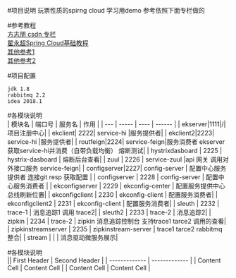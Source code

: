 #项目说明
玩票性质的spirng cloud 学习用demo 参考依照下面专栏做的

#参考教程  
[方志朋 csdn 专栏](https://blog.csdn.net/forezp/article/category/6830968/2)  
[翟永超Spring Cloud基础教程](https://blog.coding.net/blog/spring-cloud-config)  
[其他参考1](https://yujunhao8831.github.io/2017/05/27/Spring-Cloud-Eureka-%E5%AD%A6%E4%B9%A0%E7%AC%94%E8%AE%B0/)  
[其他参考2](http://blog.didispace.com/Spring-Cloud%E5%9F%BA%E7%A1%80%E6%95%99%E7%A8%8B/)

#项目配置
```
jdk 1.8  
rabbitmq 2.2  
idea 2018.1
```
#各模块说明  
| 模块名        | 端口号    |  服务名  |  作用  |
| ---  | -----  | ---- | ------ |
| ekserver|1111|/|项目注册中心|
| ekclient| 2222|   service-hi    |服务提供者|
| ekclient2|2223|   service-hi    |服务提供者|
| routfeign|2224|   service-feign|服务消费者 ekserver 获取service-hi并消费（自带负载均衡） 熔断测试| 
| hystrixdasboard        | 2225     |  hystrix-dasboard    | 熔断后台查看|
| zuul       | 2226      |   service-zuul    |api 网关  调用对外接口服务 service-feign|
| configserver|2227| config-server      |   配置中心服务提供者  连接git resp 获取配置  |
| configserver        | 2228      | config-server      |   配置中心服务消费者    |
| ekconfigserver        | 2229      |   ekconfig-center    |  配置服务提供中心 总线刷新位置|
| ekconfigclient        | 2230      |   ekconfig-client    |  配置服务消费者|
| ekconfigclient2        | 2231      |   ekconfig-client    |  配置服务消费者|
| sleuth       | 2232      |   trace-1    |  消息追踪1 调用 trace2|
| sleuth2       | 2233      |   trace-2    |  消息追踪2|
| zipkin       | 2234      |   trace-2    |  zipkin 消息追踪控制台 支持trace1 tarce2 调用的查看|
| zipkinstreamserver       | 2235      |   zipkinstream-server    |  trace1 tarce2 rabbitmq 整合|
| stream       |  |  | 消息驱动微服务展示|


#各模块说明  
|| First Header  | Second Header |
| ------------- | ------------- |
| Content Cell  | Content Cell  |
| Content Cell  | Content Cell  |







